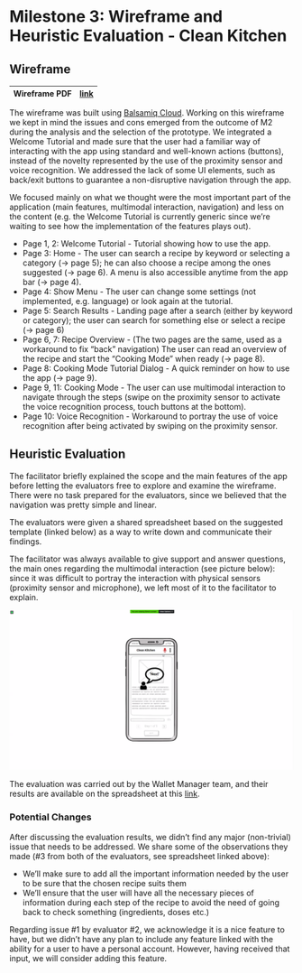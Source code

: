 # Milestone 3: Wireframe and Heuristic Evaluation - Clean Kitchen

## Wireframe

| Wireframe PDF | [link](res/Wireframe_M3.pdf) |
|:----:|:----:|

The wireframe was built using [Balsamiq Cloud](https://balsamiq.cloud/).
Working on this wireframe we kept in mind the issues and cons emerged from the outcome of M2 during the analysis and the selection of the prototype.
We integrated a Welcome Tutorial and made sure that the user had a familiar way of interacting with the app using standard and well-known actions (buttons), instead of the novelty represented by the use of the proximity sensor and voice recognition.
We addressed the lack of some UI elements, such as back/exit buttons to guarantee a non-disruptive navigation through the app.

We focused mainly on what we thought were the most important part of the application (main features, multimodal interaction, navigation) and less on the content (e.g. the Welcome Tutorial is currently generic since we’re waiting to see how the implementation of the features plays out).

- Page 1, 2: Welcome Tutorial - Tutorial showing how to use the app.
- Page 3: Home - The user can search a recipe by keyword or selecting a category (&#8594; page 5); he can also choose a recipe among the ones suggested (&#8594; page 6). A menu is also accessible anytime from the app bar (&#8594; page 4).
- Page 4: Show Menu - The user can change some settings (not implemented, e.g. language) or look again at the tutorial.
- Page 5: Search Results - Landing page after a search (either by keyword or category); the user can search for something else or select a recipe (&#8594; page 6)
- Page 6, 7: Recipe Overview - (The two pages are the same, used as a workaround to fix “back” navigation) The user can read an overview of the recipe and start the “Cooking Mode” when ready (&#8594; page 8).
- Page 8: Cooking Mode Tutorial Dialog - A quick reminder on how to use the app (&#8594; page 9).
- Page 9, 11: Cooking Mode - The user can use multimodal interaction to navigate through the steps (swipe on the proximity sensor to activate the voice recognition process, touch buttons at the bottom).  
- Page 10: Voice Recognition - Workaround to portray the use of voice recognition after being activated by swiping on the proximity sensor.

## Heuristic Evaluation

The facilitator briefly explained the scope and the main features of the app before letting the evaluators free to explore and examine the wireframe. There were no task prepared for the evaluators, since we believed that the navigation was pretty simple and linear.

The evaluators were given a shared spreadsheet based on the suggested template (linked below) as a way to write down and communicate their findings.

The facilitator was always available to give support and answer questions, the main ones regarding the multimodal interaction (see picture below): since it was difficult to portray the interaction with physical sensors (proximity sensor and microphone), we left most of it to the facilitator to explain.

<img src="res/screenshot.png" width="700" alt="Screenshot from the evaluation"/>

The evaluation was carried out by the Wallet Manager team, and their results are available on the spreadsheet at this [link](<https://docs.google.com/spreadsheets/d/1-rPi7WNKPGi0WxXWe9Yaszs-QMVgsihDdqkUHmvLkBU/edit?usp=sharing>).

### Potential Changes

After discussing the evaluation results, we didn’t find any major (non-trivial) issue that needs to be addressed. We share some of the observations they made (#3 from both of the evaluators, see spreadsheet linked above):

- We’ll make sure to add all the important information needed by the user to be sure that the chosen recipe suits them
- We’ll ensure that the user will have all the necessary pieces of information during each step of the recipe to avoid the need of going back to check something (ingredients, doses etc.)

Regarding issue #1 by evaluator #2, we acknowledge it is a nice feature to have, but we didn’t have any plan to include any feature linked with the ability for a user to have a personal account. However, having received that input, we will consider adding this feature.
